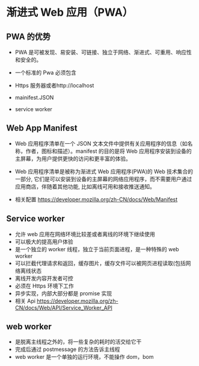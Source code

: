 # 渐进式 Web 应用（PWA）

## PWA 的优势

- PWA 是可被发现、易安装、可链接、独立于网络、渐进式、可重用、响应性和安全的。

- 一个标准的 Pwa 必须包含
- Https 服务器或者http://localhost
- mainifest.JSON
- service worker

## Web App Manifest

- Web 应用程序清单在一个 JSON 文本文件中提供有关应用程序的信息（如名称，作者，图标和描述）。manifest 的目的是将 Web 应用程序安装到设备的主屏幕，为用户提供更快的访问和更丰富的体验。

- Web 应用程序清单是被称为渐进式 Web 应用程序(PWA)的 Web 技术集合的一部分, 它们是可以安装到设备的主屏幕的网络应用程序，而不需要用户通过应用商店，伴随着其他功能, 比如离线可用和接收推送通知。

- 相关配置 https://developer.mozilla.org/zh-CN/docs/Web/Manifest

## Service worker

- 允许 web 应用在网络环境比较差或者离线的环境下继续使用
- 可以极大的提高用户体验
- 是一个独立的 worker 线程，独立于当前页面进程，是一种特殊的 web worker
- 可以拦截代理请求和返回，缓存图片，缓存文件可以被网页进程读取(包括网络离线状态
- 离线开发内容开发者可控
- 必须在 Https 环境下工作
- 异步实现，内部大部分都是 promise 实现
- 相关 Api https://developer.mozilla.org/zh-CN/docs/Web/API/Service_Worker_API

## web worker

- 是脱离主线程之外的，将一些复杂的耗时的活交给它干
- 完成后通过 postmessage 的方法告诉主线程
- web worker 是一个单独的运行环境，不能操作 dom，bom
